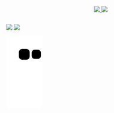 <div align="center">
  <a href="https://github.com/nascimentocode">
  <img height="180em" src="https://github-readme-stats.vercel.app/api?username=nascimentocode&show_icons=true&theme=dracula&include_all_commits=true&count_private=true"/>
  <img height="180em" src="https://github-readme-stats.vercel.app/api/top-langs/?username=nascimentocode&layout=compact&langs_count=7&theme=dracula"/>
</div>
  
##
  
<div> 
  <a href="https://instagram.com/notnascimento" target="_blank"><img src="https://img.shields.io/badge/Instagram-E4405F?style=for-the-badge&logo=instagram&logoColor=white" target="_blank"></a>
  <a href="https://www.linkedin.com/in/joao-vitor-nascimento-da-silva/" target="_blank"><img src="https://img.shields.io/badge/-LinkedIn-%230077B5?style=for-the-badge&logo=linkedin&logoColor=white" target="_blank"></a> 
 
  ![Snake animation](https://github.com/nascimentocode/nascimentocode/blob/output/github-contribution-grid-snake.svg)
 
</div>
